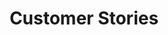 ---
layout: collect
title: Customer Stories
permalink: /customer-stories/
sitemap: true
pagination: 
  enabled: true
  category: customer-stories
  permalink: /:num/
  title: 'Customer Stories - Page :num'
  trail: 
    before: 2
    after: 2 

---